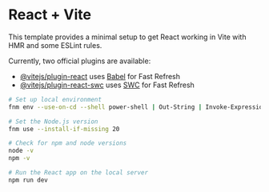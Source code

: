 # React + Vite

This template provides a minimal setup to get React working in Vite with HMR and some ESLint rules.

Currently, two official plugins are available:

- [@vitejs/plugin-react](https://github.com/vitejs/vite-plugin-react/blob/main/packages/plugin-react/README.md) uses [Babel](https://babeljs.io/) for Fast Refresh
- [@vitejs/plugin-react-swc](https://github.com/vitejs/vite-plugin-react-swc) uses [SWC](https://swc.rs/) for Fast Refresh

```sh {"id":"01J9AM28GC3FGEVH2DNGSB270A"}
# Set up local environment
fnm env --use-on-cd --shell power-shell | Out-String | Invoke-Expression 

# Set the Node.js version
fnm use --install-if-missing 20

# Check for npm and node versions
node -v
npm -v

# Run the React app on the local server
npm run dev

```
